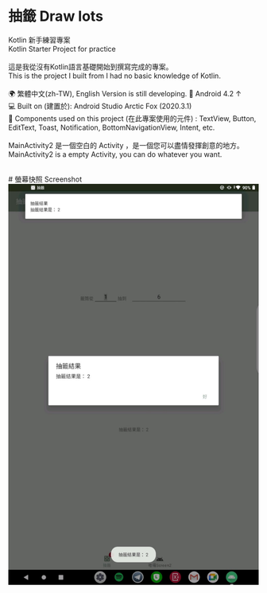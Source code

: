 # 抽籤 Draw lots
Kotlin 新手練習專案<br>
Kotlin Starter Project for practice
<br><br>
這是我從沒有Kotlin語言基礎開始到撰寫完成的專案。<br>
This is the project I built from I had no basic knowledge of Kotlin.
<br><br>
🌍 繁體中文(zh-TW), English Version is still developing.
📱 Android 4.2 ↑<br>
💻 Built on (建置於): Android Studio Arctic Fox (2020.3.1) <br>
🔧 Components used on this project (在此專案使用的元件) : TextView, Button, EditText, Toast, Notification, BottomNavigationView, Intent, etc.<br>
<br>
MainActivity2 是一個空白的 Activity ，是一個您可以盡情發揮創意的地方。<br>
MainActivity2 is a empty Activity, you can do whatever you want.

<br>
# 螢幕快照 Screenshot
<img src="https://raw.githubusercontent.com/iambjlu/Kotlin-Starter-DrawLots/main/Readme_res/1101002.jpg"></img><br>

